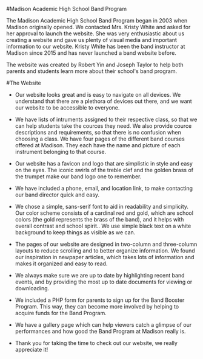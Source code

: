 #Madison Academic High School Band Program

The Madison Academic High School Band Program began in 2003 when Madison originally opened. We contacted Mrs. Kristy White
and asked for her approval to launch the website. She was very enthusiastic about us creating a website and gave us plenty of visual media and important information to our website. Kristy White has been the band instructor at Madison since 2015 and has never launched a band website before.

The website was created by Robert Yin and Joseph Taylor to help both parents and students learn more about their school's band program.

#The Website

- Our website looks great and is easy to navigate on all devices. We understand that there are a plethora of devices out there, and we     want our website to be accessible to everyone.

- We have lists of intruments assigned to their respective class, so that we can help students take the cources they need. We also provide cource descriptions and requirements, so that there is no confusion when choosing a class. We have four pages of the different band courses offered at Madison. They each have the name and picture of each instrument belonging to that course.

- Our website has a favicon and logo that are simplistic in style and easy on the eyes. The iconic swirls of the treble clef and the golden brass of the trumpet make our band logo one to remember.

- We have included a phone, email, and location link, to make contacting our band director quick and easy.
  
  
- We chose a simple, sans-serif font to aid in readability and simplicity. Our color scheme consists of a cardinal red and gold, which are school colors (the gold represents the brass of the band), and it helps with overall contrast and school spirit.. We use simple black text on a white background to keep things as visible as we can.

- The pages of our website are designed in two-column and three-column layouts to reduce scrolling and to better organize information. We found our inspiration in newpaper articles, which takes lots of information and makes it organized and easy to read.

- We always make sure we are up to date by highlighting recent band events, and by providing the most up to date documents for viewing or downloading.

- We included a PHP form for parents to sign up for the Band Booster Program. This way, they can become more involved by helping to acquire funds for the Band Program.

- We have a gallery page which can help viewers catch a glimpse of our performances and how good the Band Program at Madison really is.
  
- Thank you for taking the time to check out our website, we really appreciate it!
